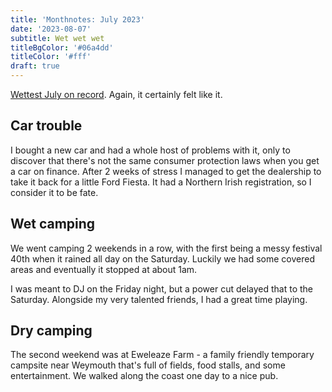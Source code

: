 ```yaml
---
title: 'Monthnotes: July 2023'
date: '2023-08-07'
subtitle: Wet wet wet
titleBgColor: '#06a4dd'
titleColor: '#fff'
draft: true
---
```


[Wettest July on record](https://www.theguardian.com/uk-news/2023/aug/01/northern-ireland-and-parts-of-england-had-wettest-july-on-record). Again, it certainly felt like it.

## Car trouble

I bought a new car and had a whole host of problems with it, only to discover that there's not the same consumer protection laws when you get a car on finance. After 2 weeks of stress I managed to get the dealership to take it back for a little Ford Fiesta. It had a Northern Irish registration, so I consider it to be fate.

## Wet camping

We went camping 2 weekends in a row, with the first being a messy festival 40th when it rained all day on the Saturday. Luckily we had some covered areas and eventually it stopped at about 1am.

I was meant to DJ on the Friday night, but a power cut delayed that to the Saturday. Alongside my very talented friends, I had a great time playing.

## Dry camping

The second weekend was at Eweleaze Farm - a family friendly temporary campsite near Weymouth that's full of fields, food stalls, and some entertainment. We walked along the coast one day to a nice pub.
